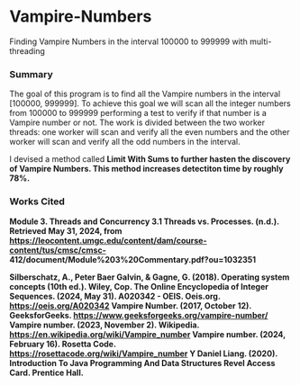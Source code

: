 # Vampire-Numbers
Finding Vampire Numbers in the interval 100000 to 999999 with multi-threading

### Summary
The goal of this program is to find all the Vampire numbers in the interval [100000, 999999]. To achieve this 
goal we will scan all the integer numbers from 100000 to 999999 performing a test to verify if that number
is a Vampire number or not. The work is divided between the two worker threads: 
        one worker will scan and verify all the even numbers and the other worker will scan and verify all the 
        odd numbers in the interval. 

I devised a method called <b>Limit With Sums<b> to further hasten the discovery of Vampire Numbers.
This method increases detectiton time by roughly 78%.


### Works Cited
Module 3. Threads and Concurrency 3.1 Threads vs. Processes. (n.d.). Retrieved May 31, 2024, 
        from https://leocontent.umgc.edu/content/dam/course-content/tus/cmsc/cmsc- 
        412/document/Module%203%20Commentary.pdf?ou=1032351

Silberschatz, A., Peter Baer Galvin, & Gagne, G. (2018). Operating system concepts (10th ed.). Wiley, Cop.
The Online Encyclopedia of Integer Sequences. (2024, May 31). A020342 - OEIS. Oeis.org. https://oeis.org/A020342
Vampire Number. (2017, October 12). GeeksforGeeks. https://www.geeksforgeeks.org/vampire-number/
Vampire number. (2023, November 2). Wikipedia. https://en.wikipedia.org/wiki/Vampire_number
Vampire number. (2024, February 16). Rosetta Code. https://rosettacode.org/wiki/Vampire_number
Y Daniel Liang. (2020). Introduction To Java Programming And Data Structures Revel Access Card. Prentice Hall.

